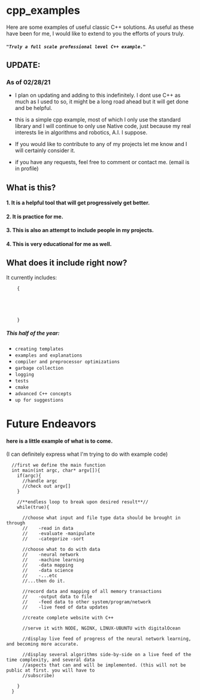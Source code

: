# cpp_examples
Here are some examples of useful classic C++ solutions. As useful as these have been for me, I would like to extend to you the efforts of yours truly. 

##### `"Truly a full scale professional level C++ example."`

## UPDATE:
### As of 02/28/21

* I plan on updating and adding to this indefinitely. I dont use C++ as much as I used to so, it might be a long road ahead but it will get done and be helpful.

* this is a simple cpp example, most of which I only use the standard library and I will continue to only use Native code, just because my real interests lie in algorithms and robotics, A.I. I suppose.

* If you would like to contribute to any of my projects let me know and I will certainly consider it.

* if you have any requests, feel free to comment or contact me. (email is in profile)


## What is this?

#### 1. It is a helpful tool that will get progressively get better.
#### 2. It is practice for me.
#### 3. This is also an attempt to include people in my projects.
#### 4. This is very educational for me as well.

## What does it include right now?

It currently includes: 
```
    {
      
      
      
      
      
    }

```


##### This half of the year:
  - `creating templates` 
  - `examples and explanations`
  - `compiler and preprocessor optimizations`
  - `garbage collection` 
  - `logging` 
  - `tests` 
  - `cmake`
  - `advanced C++ concepts` 
  - `up for suggestions`
  
# Future Endeavors

#### here is a little example of what is to come.
(I can definitely express what I'm trying to do with example code)

```
  //first we define the main function
  int main(int argc, char* argv[]){
    if(argc){
      //handle argc
      //check out argv[]
    }
    
    //**endless loop to break upon desired result**//
    while(true){
      
      //choose what input and file type data should be brought in through
      //    -read in data
      //    -evaluate -manipulate
      //    -categorize -sort
      
      //choose what to do with data
      //    -neural network
      //    -machine learning
      //    -data mapping
      //    -data science
      //    -...etc
      //...then do it.
      
      //record data and mapping of all memory transactions
      //    -output data to file
      //    -feed data to other system/program/network
      //    -live feed of data updates
      
      //create complete website with C++
      
      //serve it with NODE, NGINX, LINUX-UBUNTU with digitalOcean
      
      //display live feed of progress of the neural network learning, and becoming more accurate.
      
      //display several algorithms side-by-side on a live feed of the time complexity, and several data
      //aspects that can and will be implemented. (this will not be public at first. you will have to
      //subscribe)
     
    }
  }

```
